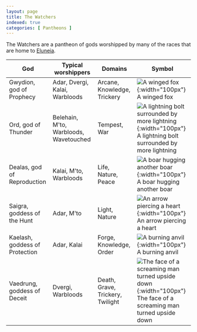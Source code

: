 ```yaml
---
layout: page
title: The Watchers
indexed: true
categories: [ Pantheons ]
---
```


The Watchers are a pantheon of gods worshipped by many of the races that are home to [Eluneia](/locations/eluneia).

| God                            | Typical worshippers                    | Domains                          | Symbol                                                                                                                                               |
|--------------------------------|----------------------------------------|----------------------------------|------------------------------------------------------------------------------------------------------------------------------------------------------|
| Gwydion, god of Prophecy       | Adar, Dvergi, Kalai, Warbloods         | Arcane, Knowledge, Trickery      | ![A winged fox](../holy-symbols/gwydion.png){:width="100px"} <br />A winged fox                                                                      |
| Ord, god of Thunder            | Belehain, M'to, Warbloods, Wavetouched | Tempest, War                     | ![A lightning bolt surrounded by more lightning](../holy-symbols/ord.png){:width="100px"} <br />A lightning bolt surrounded by more lightning        |
| Dealas, god of Reproduction    | Kalai, M'to, Warbloods                 | Life, Nature, Peace              | ![A boar hugging another boar](../holy-symbols/dealas.png){:width="100px"} <br />A boar hugging another boar                                         |
| Saigra, goddess of the Hunt    | Adar, M'to                             | Light, Nature                    | ![An arrow piercing a heart](../holy-symbols/saigra.png){:width="100px"} <br />An arrow piercing a heart                                             |
| Kaelash, goddess of Protection | Adar, Kalai                            | Forge, Knowledge, Order          | ![A burning anvil](../holy-symbols/kaelash.png){:width="100px"}<br />A burning anvil                                                                 |
| Vaedrung, goddess of Deceit    | Dvergi, Warbloods                      | Death, Grave, Trickery, Twilight | ![The face of a screaming man turned upside down](../holy-symbols/vaedrung.png){:width="100px"} <br />The face of a screaming man turned upside down | 

